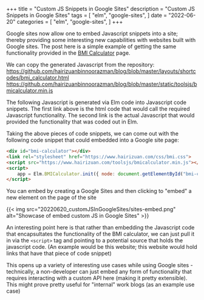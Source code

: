 +++
title = "Custom JS Snippets in Google Sites"
description = "Custom JS Snippets in Google Sites"
tags = [
    "elm",
    "google-sites",
]
date = "2022-06-20"
categories = [
    "elm",
    "google-sites",
]
+++

Google sites now allow one to embed Javascript snippets into a site; thereby providing some interesting new capabilities with websites built with Google sites. The post here is a simple example of getting the same functionality provided in the [BMI Calculator](/bmi-calculator) page.

We can copy the generated Javascript from the repository:  
https://github.com/hairizuanbinnoorazman/blog/blob/master/layouts/shortcodes/bmi_calculator.html
https://github.com/hairizuanbinnoorazman/blog/blob/master/static/toolsjs/bmicalculator.min.js

The following Javascript is generated via Elm code into Javascript code snippets. The first link above is the html code that would call the required Javascript functionality. The second link is the actual Javascript that would provided the functionality that was coded out in Elm.

Taking the above pieces of code snippets, we can come out with the following code snippet that could embedded into a Google site page:

```html
<div id="bmi-calculator"></div>
<link rel="stylesheet" href="https://www.hairizuan.com/css/bmi.css">
<script src="https://www.hairizuan.com/toolsjs/bmicalculator.min.js"></script>
<script>
    app = Elm.BMICalculator.init({ node: document.getElementById("bmi-calculator") });
</script>
```

You can embed by creating a Google Sites and then clicking to "embed" a new element on the page of the site 

{{< img src="20220620_customJSInGoogleSites/sites-embed.png" alt="Showcase of embed custom JS in Google Sites" >}}

An interesting point here is that rather than embedding the Javascript code that encapsultates the functionality of the BMI calculator, we can just pull it in via the `<script>` tag and pointing to a potential source that holds the javascript code. (An example would be this website; this website would hold links that have that piece of code snippet)

This opens up a variety of interesting use cases while using Google sites - technically, a non-developer can just embed any form of functionality that requires interacting with a custom API here (making it pretty extensible). This might prove pretty useful for "internal" work blogs (as an example use case)
